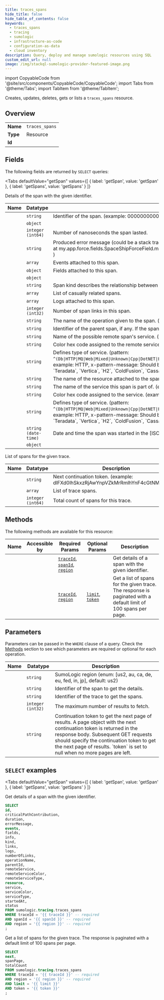 ```yaml
--- 
title: traces_spans
hide_title: false
hide_table_of_contents: false
keywords:
  - traces_spans
  - tracing
  - sumologic
  - infrastructure-as-code
  - configuration-as-data
  - cloud inventory
description: Query, deploy and manage sumologic resources using SQL
custom_edit_url: null
image: /img/stackql-sumologic-provider-featured-image.png
---
```


import CopyableCode from '@site/src/components/CopyableCode/CopyableCode';
import Tabs from '@theme/Tabs';
import TabItem from '@theme/TabItem';

Creates, updates, deletes, gets or lists a <code>traces_spans</code> resource.

## Overview
<table><tbody>
<tr><td><b>Name</b></td><td><code>traces_spans</code></td></tr>
<tr><td><b>Type</b></td><td>Resource</td></tr>
<tr><td><b>Id</b></td><td><CopyableCode code="sumologic.tracing.traces_spans" /></td></tr>
</tbody></table>

## Fields

The following fields are returned by `SELECT` queries:

<Tabs
    defaultValue="getSpan"
    values={[
        { label: 'getSpan', value: 'getSpan' },
        { label: 'getSpans', value: 'getSpans' }
    ]}
>
<TabItem value="getSpan">

Details of the span with the given identifier.

<table>
<thead>
    <tr>
    <th>Name</th>
    <th>Datatype</th>
    <th>Description</th>
    </tr>
</thead>
<tbody>
<tr>
    <td><CopyableCode code="id" /></td>
    <td><code>string</code></td>
    <td>Identifier of the span. (example: 00000000002317A9)</td>
</tr>
<tr>
    <td><CopyableCode code="criticalPathContribution" /></td>
    <td><code>object</code></td>
    <td></td>
</tr>
<tr>
    <td><CopyableCode code="duration" /></td>
    <td><code>integer (int64)</code></td>
    <td>Number of nanoseconds the span lasted.</td>
</tr>
<tr>
    <td><CopyableCode code="errorMessage" /></td>
    <td><code>string</code></td>
    <td>Produced error message (could be a stack trace, database error code, ..) (example: Exception in thread "local[9]" java.lang.OutOfMemoryError: Java heap space<br />    at my.app.force.fields.SpaceShipForceField.main(SpaceShipForceField.java:17)<br />)</td>
</tr>
<tr>
    <td><CopyableCode code="events" /></td>
    <td><code>array</code></td>
    <td>Events attached to this span.</td>
</tr>
<tr>
    <td><CopyableCode code="fields" /></td>
    <td><code>object</code></td>
    <td>Fields attached to this span.</td>
</tr>
<tr>
    <td><CopyableCode code="info" /></td>
    <td><code>object</code></td>
    <td></td>
</tr>
<tr>
    <td><CopyableCode code="kind" /></td>
    <td><code>string</code></td>
    <td>Span kind describes the relationship between the Span, its parents, and its children in a Trace. Possible values: `CLIENT`, `SERVER`, `PRODUCER`, `CONSUMER`, `INTERNAL`. (pattern: <code>^(CLIENT|SERVER|PRODUCER|CONSUMER|INTERNAL)$</code>, example: SERVER, x-pattern-message: Should be either `CLIENT`, `SERVER`, `PRODUCER`, `CONSUMER` or `INTERNAL`.)</td>
</tr>
<tr>
    <td><CopyableCode code="links" /></td>
    <td><code>array</code></td>
    <td>List of casually related spans.</td>
</tr>
<tr>
    <td><CopyableCode code="logs" /></td>
    <td><code>array</code></td>
    <td>Logs attached to this span.</td>
</tr>
<tr>
    <td><CopyableCode code="numberOfLinks" /></td>
    <td><code>integer (int32)</code></td>
    <td>Number of span links in this span.</td>
</tr>
<tr>
    <td><CopyableCode code="operationName" /></td>
    <td><code>string</code></td>
    <td>The name of the operation given to the span. (example: retrieveAccount)</td>
</tr>
<tr>
    <td><CopyableCode code="parentId" /></td>
    <td><code>string</code></td>
    <td>Identifier of the parent span, if any. If the span has no parent it's considered a root span. (example: 000000000003C7BE)</td>
</tr>
<tr>
    <td><CopyableCode code="remoteService" /></td>
    <td><code>string</code></td>
    <td>Name of the possible remote span's service. (example: external-service)</td>
</tr>
<tr>
    <td><CopyableCode code="remoteServiceColor" /></td>
    <td><code>string</code></td>
    <td>Color hex code assigned to the remote service. (example: #fa41c6)</td>
</tr>
<tr>
    <td><CopyableCode code="remoteServiceType" /></td>
    <td><code>string</code></td>
    <td>Defines type of service. (pattern: <code>^(Db|HTTP|MQ|Web|Mixed|Unknown|Cpp|DotNET|Erlang|Go|Java|NodeJS|Php|Python|Ruby|WebJS|Swift|MSSQL|MySQL|Oracle|Db2|PostgreSQL|Redshift|Hive|Cloudscape|HSQLDB|Progress|MaxDB|HANADB|Ingres|FirstSQL|EnterpriseDB|Cache|Adabas|Firebird|ApacheDerby|FileMaker|Informix|InstantDB|InterBase|MariaDB|Netezza|PervasivePSQL|PointBase|SQLite|Sybase|Teradata|Vertica|H2|ColdFusion|Cassandra|HBase|MongoDB|Redis|Couchbase|CouchDB|CosmosDB|DynamoDB|Neo4j|Geode|Elasticsearch|Memcached|CockroachDB)$</code>, example: HTTP, x-pattern-message: Should be either `Db`, `HTTP`, `MQ`, `Web`, `Mixed`, `Unknown`, `Cpp`, `DotNET`, `Erlang`, `Go`, `Java`, `NodeJS`, `Php`, `Python`, `Ruby`, `WebJS`, `Swift`, `MSSQL`, `MySQL`, `Oracle`, `Db2`, `PostgreSQL`, `Redshift`, `Hive`, `Cloudscape`, `HSQLDB`, `Progress`, `MaxDB`, `HANADB`, `Ingres`, `FirstSQL`, `EnterpriseDB`, `Cache`, `Adabas`, `Firebird`, `ApacheDerby`, `FileMaker`, `Informix`, `InstantDB`, `InterBase`, `MariaDB`, `Netezza`, `PervasivePSQL`, `PointBase`, `SQLite`, `Sybase`, `Teradata`, `Vertica`, `H2`, `ColdFusion`, `Cassandra`, `HBase`, `MongoDB`, `Redis`, `Couchbase`, `CouchDB`, `CosmosDB`, `DynamoDB`, `Neo4j`, `Geode`, `Elasticsearch`, `Memcached` or `CockroachDB`)</td>
</tr>
<tr>
    <td><CopyableCode code="resource" /></td>
    <td><code>string</code></td>
    <td>The name of the resource attached to the span. (example: http.request)</td>
</tr>
<tr>
    <td><CopyableCode code="service" /></td>
    <td><code>string</code></td>
    <td>The name of the service this span is part of. (example: user-service)</td>
</tr>
<tr>
    <td><CopyableCode code="serviceColor" /></td>
    <td><code>string</code></td>
    <td>Color hex code assigned to the service. (example: #fa41c6)</td>
</tr>
<tr>
    <td><CopyableCode code="serviceType" /></td>
    <td><code>string</code></td>
    <td>Defines type of service. (pattern: <code>^(Db|HTTP|MQ|Web|Mixed|Unknown|Cpp|DotNET|Erlang|Go|Java|NodeJS|Php|Python|Ruby|WebJS|Swift|MSSQL|MySQL|Oracle|Db2|PostgreSQL|Redshift|Hive|Cloudscape|HSQLDB|Progress|MaxDB|HANADB|Ingres|FirstSQL|EnterpriseDB|Cache|Adabas|Firebird|ApacheDerby|FileMaker|Informix|InstantDB|InterBase|MariaDB|Netezza|PervasivePSQL|PointBase|SQLite|Sybase|Teradata|Vertica|H2|ColdFusion|Cassandra|HBase|MongoDB|Redis|Couchbase|CouchDB|CosmosDB|DynamoDB|Neo4j|Geode|Elasticsearch|Memcached|CockroachDB)$</code>, example: HTTP, x-pattern-message: Should be either `Db`, `HTTP`, `MQ`, `Web`, `Mixed`, `Unknown`, `Cpp`, `DotNET`, `Erlang`, `Go`, `Java`, `NodeJS`, `Php`, `Python`, `Ruby`, `WebJS`, `Swift`, `MSSQL`, `MySQL`, `Oracle`, `Db2`, `PostgreSQL`, `Redshift`, `Hive`, `Cloudscape`, `HSQLDB`, `Progress`, `MaxDB`, `HANADB`, `Ingres`, `FirstSQL`, `EnterpriseDB`, `Cache`, `Adabas`, `Firebird`, `ApacheDerby`, `FileMaker`, `Informix`, `InstantDB`, `InterBase`, `MariaDB`, `Netezza`, `PervasivePSQL`, `PointBase`, `SQLite`, `Sybase`, `Teradata`, `Vertica`, `H2`, `ColdFusion`, `Cassandra`, `HBase`, `MongoDB`, `Redis`, `Couchbase`, `CouchDB`, `CosmosDB`, `DynamoDB`, `Neo4j`, `Geode`, `Elasticsearch`, `Memcached` or `CockroachDB`)</td>
</tr>
<tr>
    <td><CopyableCode code="startedAt" /></td>
    <td><code>string (date-time)</code></td>
    <td>Date and time the span was started in the [ISO 8601 / RFC3339](https://tools.ietf.org/html/rfc3339) format. (example: 2019-11-22T09:00:00Z)</td>
</tr>
<tr>
    <td><CopyableCode code="status" /></td>
    <td><code>object</code></td>
    <td></td>
</tr>
</tbody>
</table>
</TabItem>
<TabItem value="getSpans">

List of spans for the given trace.

<table>
<thead>
    <tr>
    <th>Name</th>
    <th>Datatype</th>
    <th>Description</th>
    </tr>
</thead>
<tbody>
<tr>
    <td><CopyableCode code="next" /></td>
    <td><code>string</code></td>
    <td>Next continuation token. (example: dlFXd0lhSkxzRjAwYnpVZkMrRmlhYnF4cGtNMWdnVEI)</td>
</tr>
<tr>
    <td><CopyableCode code="spanPage" /></td>
    <td><code>array</code></td>
    <td>List of trace spans.</td>
</tr>
<tr>
    <td><CopyableCode code="totalCount" /></td>
    <td><code>integer (int64)</code></td>
    <td>Total count of spans for this trace.</td>
</tr>
</tbody>
</table>
</TabItem>
</Tabs>

## Methods

The following methods are available for this resource:

<table>
<thead>
    <tr>
    <th>Name</th>
    <th>Accessible by</th>
    <th>Required Params</th>
    <th>Optional Params</th>
    <th>Description</th>
    </tr>
</thead>
<tbody>
<tr>
    <td><a href="#getSpan"><CopyableCode code="getSpan" /></a></td>
    <td><CopyableCode code="select" /></td>
    <td><a href="#parameter-traceId"><code>traceId</code></a>, <a href="#parameter-spanId"><code>spanId</code></a>, <a href="#parameter-region"><code>region</code></a></td>
    <td></td>
    <td>Get details of a span with the given identifier.</td>
</tr>
<tr>
    <td><a href="#getSpans"><CopyableCode code="getSpans" /></a></td>
    <td><CopyableCode code="select" /></td>
    <td><a href="#parameter-traceId"><code>traceId</code></a>, <a href="#parameter-region"><code>region</code></a></td>
    <td><a href="#parameter-limit"><code>limit</code></a>, <a href="#parameter-token"><code>token</code></a></td>
    <td>Get a list of spans for the given trace. The response is paginated with a default limit of 100 spans per page.</td>
</tr>
</tbody>
</table>

## Parameters

Parameters can be passed in the `WHERE` clause of a query. Check the [Methods](#methods) section to see which parameters are required or optional for each operation.

<table>
<thead>
    <tr>
    <th>Name</th>
    <th>Datatype</th>
    <th>Description</th>
    </tr>
</thead>
<tbody>
<tr id="parameter-region">
    <td><CopyableCode code="region" /></td>
    <td><code>string</code></td>
    <td>SumoLogic region (enum: [us2, au, ca, de, eu, fed, in, jp], default: us2)</td>
</tr>
<tr id="parameter-spanId">
    <td><CopyableCode code="spanId" /></td>
    <td><code>string</code></td>
    <td>Identifier of the span to get the details.</td>
</tr>
<tr id="parameter-traceId">
    <td><CopyableCode code="traceId" /></td>
    <td><code>string</code></td>
    <td>Identifier of the trace to get the spans.</td>
</tr>
<tr id="parameter-limit">
    <td><CopyableCode code="limit" /></td>
    <td><code>integer (int32)</code></td>
    <td>The maximum number of results to fetch.</td>
</tr>
<tr id="parameter-token">
    <td><CopyableCode code="token" /></td>
    <td><code>string</code></td>
    <td>Continuation token to get the next page of results. A page object with the next continuation token is returned in the response body. Subsequent GET requests should specify the continuation token to get the next page of results. `token` is set to null when no more pages are left.</td>
</tr>
</tbody>
</table>

## `SELECT` examples

<Tabs
    defaultValue="getSpan"
    values={[
        { label: 'getSpan', value: 'getSpan' },
        { label: 'getSpans', value: 'getSpans' }
    ]}
>
<TabItem value="getSpan">

Get details of a span with the given identifier.

```sql
SELECT
id,
criticalPathContribution,
duration,
errorMessage,
events,
fields,
info,
kind,
links,
logs,
numberOfLinks,
operationName,
parentId,
remoteService,
remoteServiceColor,
remoteServiceType,
resource,
service,
serviceColor,
serviceType,
startedAt,
status
FROM sumologic.tracing.traces_spans
WHERE traceId = '{{ traceId }}' -- required
AND spanId = '{{ spanId }}' -- required
AND region = '{{ region }}' -- required
;
```
</TabItem>
<TabItem value="getSpans">

Get a list of spans for the given trace. The response is paginated with a default limit of 100 spans per page.

```sql
SELECT
next,
spanPage,
totalCount
FROM sumologic.tracing.traces_spans
WHERE traceId = '{{ traceId }}' -- required
AND region = '{{ region }}' -- required
AND limit = '{{ limit }}'
AND token = '{{ token }}'
;
```
</TabItem>
</Tabs>

